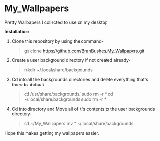 # My_Wallpapers
Pretty Wallpapers I collected to use on my desktop

**Installation:**
1. Clone this repository by using the command- 
   >git clone https://github.com/BranBushes/My_Wallpapers.git
2. Create a user background directory if not created already- 
   >mkdir ~/.local/share/backgrounds
3. Cd into all the backgrounds directories and delete everything that's there by default-
   >cd /usr/share/backgrounds/
   >sudo rm -r *
   >cd ~/.local/share/backgrounds
   >sudo rm -r *
4. Cd into directory and Move all of it's contents to the user backgrounds directory-
   >cd ~/My_Wallpapers
   >mv * ~/.local/share/backgrounds

Hope this makes getting my wallpapers easier.

